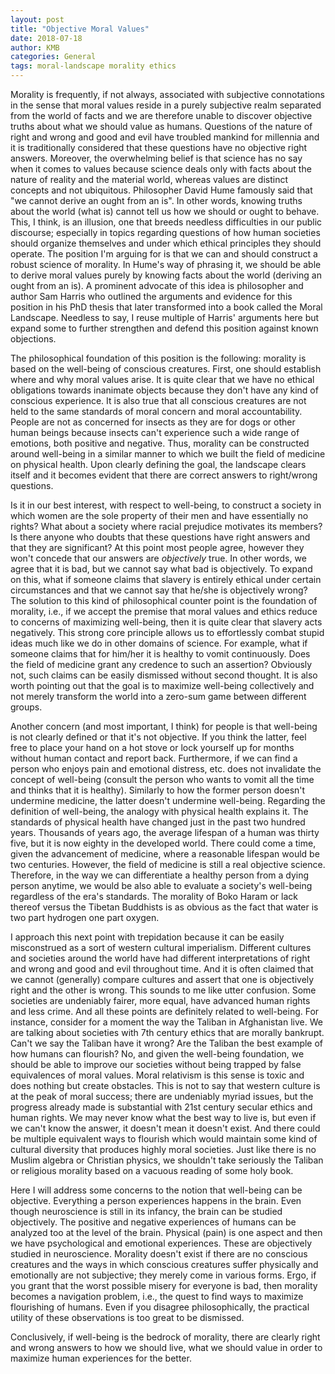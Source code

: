 ```yaml
---
layout: post
title: "Objective Moral Values"
date: 2018-07-18
author: KMB
categories: General
tags: moral-landscape morality ethics
---
```


Morality is frequently, if not always, associated with subjective connotations in the sense that moral values reside in a purely subjective realm separated from the world of facts and we are therefore unable to discover objective truths about what we should value as humans. Questions of the nature of right and wrong and good and evil have troubled mankind for millennia and it is traditionally considered that these questions have no objective right answers. Moreover, the overwhelming belief is that science has no say when it comes to values because science deals only with facts about the nature of reality and the material world, whereas values are distinct concepts and not ubiquitous. Philosopher David Hume famously said that "we cannot derive an ought from an is". In other words, knowing truths about the world (what is) cannot tell us how we should or ought to behave. This, I think, is an illusion, one that breeds needless difficulties in our public discourse; especially in topics regarding questions of how human societies should organize themselves and under which ethical principles they should operate. The position I'm arguing for is that we can and should construct a robust science of morality. In Hume's way of phrasing it, we should be able to derive moral values purely by knowing facts about the world (deriving an ought from an is). A prominent advocate of this idea is philosopher and author Sam Harris who outlined the arguments and evidence for this position in his PhD thesis that later transformed into a book called the Moral Landscape. Needless to say, I reuse multiple of Harris' arguments here but expand some to further strengthen and defend this position against known objections.

The philosophical foundation of this position is the following: morality is based on the well-being of conscious creatures. First, one should establish where and why moral values arise. It is quite clear that we have no ethical obligations towards inanimate objects because they don't have any kind of conscious experience. It is also true that all conscious creatures are not held to the same standards of moral concern and moral accountability. People are not as concerned for insects as they are for dogs or other human beings because insects can't experience such a wide range of emotions, both positive and negative. Thus, morality can be constructed around well-being in a similar manner to which we built the field of medicine on physical health. Upon clearly defining the goal, the landscape clears itself and it becomes evident that there are correct answers to right/wrong questions.

Is it in our best interest, with respect to well-being, to construct a society in which women are the sole property of their men and have essentially no rights? What about a society where racial prejudice motivates its members? Is there anyone who doubts that these questions have right answers and that they are significant? At this point most people agree, however they won't concede that our answers are *objectively* true. In other words, we agree that it is bad, but we cannot say what bad is objectively. To expand on this, what if someone claims that slavery is entirely ethical under certain circumstances and that we cannot say that he/she is objectively wrong? The solution to this kind of philosophical counter point is the foundation of morality, i.e., if we accept the premise that moral values and ethics reduce to concerns of maximizing well-being, then it is quite clear that slavery acts negatively. This strong core principle allows us to effortlessly combat stupid ideas much like we do in other domains of science. For example, what if someone claims that for him/her it is healthy to vomit continuously. Does the field of medicine grant any credence to such an assertion? Obviously not, such claims can be easily dismissed without second thought. It is also worth pointing out that the goal is to maximize well-being collectively and not merely transform the world into a zero-sum game between different groups.

Another concern (and most important, I think) for people is that well-being is not clearly defined or that it's not objective. If you think the latter, feel free to place your hand on a hot stove or lock yourself up for months without human contact and report back. Furthermore, if we can find a person who enjoys pain and emotional distress, etc. does not invalidate the concept of well-being (consult the person who wants to vomit all the time and thinks that it is healthy). Similarly to how the former person doesn't undermine medicine, the latter doesn't undermine well-being. Regarding the definition of well-being, the analogy with physical health explains it. The standards of physical health have changed just in the past two hundred years. Thousands of years ago, the average lifespan of a human was thirty five, but it is now eighty in the developed world. There could come a time, given the advancement of medicine, where a reasonable lifespan would be two centuries. However, the field of medicine is still a real objective science. Therefore, in the way we can differentiate a healthy person from a dying person anytime, we would be also able to evaluate a society's well-being regardless of the era's standards. The morality of Boko Haram or lack thereof versus the Tibetan Buddhists is as obvious as the fact that water is two part hydrogen one part oxygen.

I approach this next point with trepidation because it can be easily misconstrued as a sort of western cultural imperialism. Different cultures and societies around the world have had different interpretations of right and wrong and good and evil throughout time. And it is often claimed that we cannot (generally) compare cultures and assert that one is objectively right and the other is wrong. This sounds to me like utter confusion. Some societies are undeniably fairer, more equal, have advanced human rights and less crime. And all these points are definitely related to well-being. For instance, consider for a moment the way the Taliban in Afghanistan live. We are talking about societies with 7th century ethics that are morally bankrupt. Can't we say the Taliban have it wrong? Are the Taliban the best example of how humans can flourish? No, and given the well-being foundation, we should be able to improve our societies without being trapped by false equivalences of moral values. Moral relativism is this sense is toxic and does nothing but create obstacles. This is not to say that western culture is at the peak of moral success; there are undeniably myriad issues, but the progress already made is substantial with 21st century secular ethics and human rights. We may never know what the best way to live is, but even if we can't know the answer, it doesn't mean it doesn't exist. And there could be multiple equivalent ways to flourish which would maintain some kind of cultural diversity that produces highly moral societies. Just like there is no Muslim algebra or Christian physics, we shouldn't take seriously the Taliban or religious morality based on a vacuous reading of some holy book. 

Here I will address some concerns to the notion that well-being can be objective. Everything a person experiences happens in the brain. Even though neuroscience is still in its infancy, the brain can be studied objectively. The positive and negative experiences of humans can be analyzed too at the level of the brain. Physical (pain) is one aspect and then we have psychological and emotional experiences. These are objectively studied in neuroscience. Morality doesn't exist if there are no conscious creatures and the ways in which conscious creatures suffer physically and emotionally are not subjective; they merely come in various forms. Ergo, if you grant that the worst possible misery for everyone is bad, then morality becomes a navigation problem, i.e., the quest to find ways to maximize flourishing of humans. Even if you disagree philosophically, the practical utility of these observations is too great to be dismissed.

Conclusively, if well-being is the bedrock of morality, there are clearly right and wrong answers to how we should live, what we should value in order to maximize human experiences for the better.
